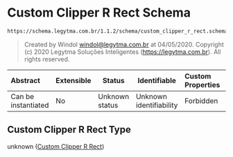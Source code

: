 # Custom Clipper R Rect Schema

```txt
https://schema.legytma.com.br/1.1.2/schema/custom_clipper_r_rect.schema.json
```




> Created by Windol [windol@legytma.com.br](mailto:windol@legytma.com.br) at 04/05/2020.
> Copyright (c) 2020 Legytma Soluções Inteligentes (<https://legytma.com.br>). All rights reserved.
>

| Abstract            | Extensible | Status         | Identifiable            | Custom Properties | Additional Properties | Access Restrictions | Defined In                                                                                              |
| :------------------ | ---------- | -------------- | ----------------------- | :---------------- | --------------------- | ------------------- | ------------------------------------------------------------------------------------------------------- |
| Can be instantiated | No         | Unknown status | Unknown identifiability | Forbidden         | Allowed               | none                | [custom_clipper_r_rect.schema.json](../schema/custom_clipper_r_rect.schema.json) |

## Custom Clipper R Rect Type

unknown ([Custom Clipper R Rect](custom_clipper_r_rect.md))
